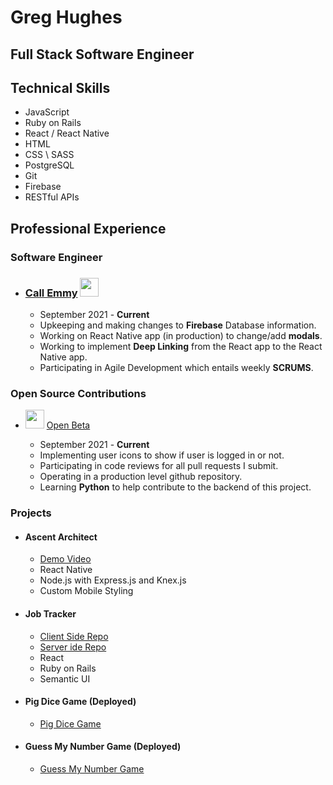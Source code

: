 # Greg Hughes

## Full Stack Software Engineer

## Technical Skills

- JavaScript
- Ruby on Rails
- React / React Native
- HTML
- CSS \ SASS
- PostgreSQL
- Git
- Firebase
- RESTful APIs

## Professional Experience

### Software Engineer

- ### [Call Emmy](https://callemmy.com/) <kbd><img src="https://media.istockphoto.com/vectors/decorative-magic-wand-with-a-magic-trace-star-shape-magic-accessory-vector-id960750022?k=20&m=960750022&s=612x612&w=0&h=PGoArU_KbBAAVLwT4xDG9kjo-eIuTbe4tCXbIxFrXdI=" width="30" height="30"/></kbd>
  - September 2021 - **Current**
  - Upkeeping and making changes to **Firebase** Database information.
  - Working on React Native app (in production) to change/add **modals**.
  - Working to implement **Deep Linking** from the React app to the React Native app.
  - Participating in Agile Development which entails weekly **SCRUMS**.

### Open Source Contributions

- <kbd><img src="https://avatars.githubusercontent.com/u/24965610?s=200&v=4" width="30" height="30"/></kbd> [Open Beta](https://OpenSource.io)

  - September 2021 - **Current**
  - Implementing user icons to show if user is logged in or not.
  - Participating in code reviews for all pull requests I submit.
  - Operating in a production level github repository.
  - Learning **Python** to help contribute to the backend of this project.


### Projects
- #### Ascent Architect  
    - [Demo Video](https://www.youtube.com/watch?v=j-p9zeX9K-c)
    - React Native
    - Node.js with Express.js and Knex.js
    - Custom Mobile Styling

- #### Job Tracker 
    - [Client Side Repo](https://github.com/catman237/job_posting_frontend)
    - [Server ide Repo](https://github.com/catman237/job_posting_backend)
    - React 
    - Ruby on Rails
    - Semantic UI

- #### Pig Dice Game (Deployed) 
    - [Pig Dice Game](https://game-of-dice-app.netlify.app)
    
- #### Guess My Number Game (Deployed)
    - [Guess My Number Game](https://guessinggameapp.netlify.app)
